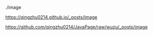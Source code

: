 ./image

https://qingzhu0214.github.io/_posts/image

https://github.com/qingzhu0214/JavaPage/raw/wuzu/_posts/image